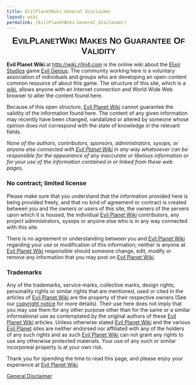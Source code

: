```yaml
---
title: EvilPlanetWiki:General disclaimer
layout: wiki
permalink: /EvilPlanetWiki:General_disclaimer/
---
```


<center>

<font face="Arial" size="+2"><b>E<small>VIL</small>P<small>LANET</small>W<small>IKI</small>
M<small>AKES</small> N<small>O</small> G<small>UARANTEE</small>
O<small>F</small> V<small>ALIDITY</small></b></font>

</center>

**Evil Planet Wiki** at <http://wiki.n1nj4.com> is the online wiki about
the [Elixir Studios](/Elixir_Studios "wikilink") game [Evil
Genius](/Evil_Genius "wikilink"). The community working here is a
voluntary association of individuals and groups who are developing an
open-content common resource of about this game. The structure of this
site, which is a [wiki](http://en.wikipedia.org/wiki/Wiki), allows
anyone with an Internet connection and World Wide Web browser to alter
the content found here.

Because of this open structure, [Evil Planet
Wiki](/Evil_Planet_Wiki "wikilink") cannot guarantee the validity of the
information found here. The content of any given information may
recently have been changed, vandalized or altered by someone whose
opinion does not correspond with the state of knowledge in the relevant
fields.



*None of the authors, contributors, sponsors, administrators, sysops, or
anyone else connected with [Evil Planet
Wiki](/Evil_Planet_Wiki "wikilink") in any way whatsoever can be
responsible for the appearance of any inaccurate or libelous information
or for your use of the information contained in or linked from these web
pages.*

### No contract; limited license

Please make sure that you understand that the information provided here
is being provided freely, and that no kind of agreement or contract is
created between you and the owners or users of this site, the owners of
the servers upon which it is housed, the individual [Evil Planet
Wiki](/Evil_Planet_Wiki "wikilink") contributors, any project
administrators, sysops or anyone else who is in any way connected with
this site.

There is no agreement or understanding between you and [Evil Planet
Wiki](/Evil_Planet_Wiki "wikilink") regarding your use or modification
of this information; neither is anyone at [Evil Planet
Wiki](/Evil_Planet_Wiki "wikilink") responsible should someone change,
edit, modify or remove any information that you may post on [Evil Planet
Wiki](/Evil_Planet_Wiki "wikilink").

### Trademarks

Any of the trademarks, service marks, collective marks, design rights,
personality rights or similar rights that are mentioned, used or cited
in the articles of [Evil Planet Wiki](/Evil_Planet_Wiki "wikilink") are
the property of their respective owners (See our [copyright
notice](/Project:Copyrights "wikilink") for more details). Their use
here does not imply that you may use them for any other purpose other
than for the same or a similar informational use as contemplated by the
original authors of these [Evil Planet
Wiki](/Evil_Planet_Wiki "wikilink") articles. Unless otherwise stated
[Evil Planet Wiki](/Evil_Planet_Wiki "wikilink") and the various [Evil
Planet](/Evil_Planet "wikilink") sites are neither endorsed nor
affiliated with any of the holders of any such rights and as such [Evil
Planet Wiki](/Evil_Planet_Wiki "wikilink") can not grant any rights to
use any otherwise protected materials. Your use of any such or similar
incorporeal property is at your own risk.

Thank you for spending the time to read this page, and please enjoy your
experience at [Evil Planet Wiki](/Evil_Planet_Wiki "wikilink").

[General Disclaimer](/Category:Copyright "wikilink")